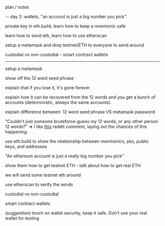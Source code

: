 


plan / notes 

--
day 2: wallets, "an account is just a big number you pick"

private key in eth.build, learn how to keep a mnemonic safe

learn how to send eth, learn how to use etherscan

setup a metamask and drop testnet/ETH to everyone to send around

custodial vs non-custodial - smart contract wallets

---

setup a metamask 

show off the 12 word seed phrase

explain that if you lose it, it's gone forever

explain how it can be recovered from the 12 words and you get a bunch of accounts (deterministic, always the same accounts)

explain difference between: 12 word seed phrase VS metamask password

"Couldn't just someone bruteforce-guess my 12 words, or any other person 12 words?" => I like [this](https://www.reddit.com/r/CryptoCurrency/comments/lz2if8/comment/gpzur49/?utm_source=share&utm_medium=web2x&context=3) reddit comment, laying out the chances of this happening.

use eth.build to show the relationship between menmonics, pks, public keys, and addresses

"An ethereum account is just a really big number you pick"

show them how to get testnet ETH - talk about how to get real ETH

we will send some testnet eth around

use etherscan to verify the sends 

custodial vs non-custodial

smart contract wallets

(suggestion) touch on wallet security, keep it safe. Don't use your real wallet for testing 

